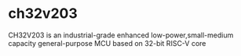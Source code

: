 # ch32v203
CH32V203 is an industrial-grade enhanced low-power,small-medium capacity general-purpose MCU based on 32-bit RISC-V core
